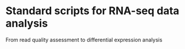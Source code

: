 # Standard scripts for RNA-seq data analysis

From read quality assessment to differential expression analysis
